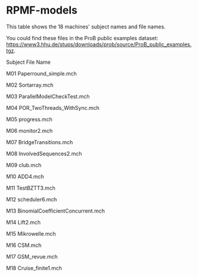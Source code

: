 # RPMF-models

This table shows the 18 machines' subject names and file names.

You could find these files in the ProB public examples dataset: https://www3.hhu.de/stups/downloads/prob/source/ProB_public_examples.tgz.





Subject            File Name



M01                Paperround_simple.mch

M02                Sortarray.mch

M03                ParallelModelCheckTest.mch

M04                POR_TwoThreads_WithSync.mch

M05                progress.mch

M06                monitor2.mch

M07                BridgeTransitions.mch

M08                InvolvedSequences2.mch

M09                club.mch

M10                ADD4.mch

M11                TestBZTT3.mch

M12                scheduler6.mch

M13                BinomialCoefficientConcurrent.mch

M14                Lift2.mch

M15                Mikrowelle.mch

M16                CSM.mch

M17                GSM_revue.mch

M18                Cruise_finite1.mch

